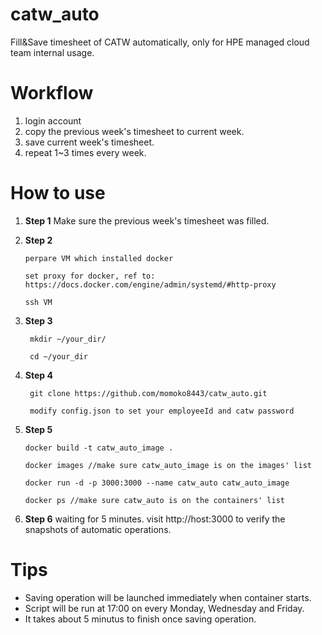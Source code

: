 # catw_auto
Fill&Save timesheet of CATW automatically, only for HPE managed cloud team internal usage.   

# Workflow
 1. login account
 2. copy the previous week's timesheet to current week.
 3. save current week's timesheet.
 4. repeat 1~3 times every week. 

# How to use
 1. **Step 1**
 		Make sure the previous week's timesheet was filled.			  

 2. **Step 2**
 
		perpare VM which installed docker
		
		set proxy for docker, ref to: https://docs.docker.com/engine/admin/systemd/#http-proxy
		
		ssh VM
 3. **Step 3**
		 
		 mkdir ~/your_dir/  
		 
		 cd ~/your_dir
 4. **Step 4**
		 
		 git clone https://github.com/momoko8443/catw_auto.git
		 
		 modify config.json to set your employeeId and catw password
 5. **Step 5**
		
		docker build -t catw_auto_image .
		
		docker images //make sure catw_auto_image is on the images' list
		
		docker run -d -p 3000:3000 --name catw_auto catw_auto_image
		
		docker ps //make sure catw_auto is on the containers' list
 6. **Step 6**
    	waiting for 5 minutes.
    	visit http://host:3000 to verify the snapshots of automatic operations. 
    
  
# Tips

 - Saving operation will be launched immediately when container starts.  
 - Script will be run at 17:00 on every Monday,  Wednesday and Friday.
 - It takes about 5 minutus to finish once saving operation.
 
